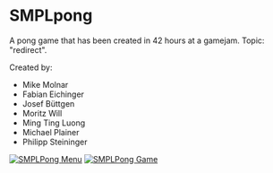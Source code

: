 # SMPLpong
A pong game that has been created in 42 hours at a gamejam. Topic: "redirect".

Created by:
- Mike Molnar
- Fabian Eichinger
- Josef Büttgen
- Moritz Will
- Ming Ting Luong
- Michael Plainer
- Philipp Steininger

[![SMPLPong Menu](https://i.gyazo.com/db3812e4775049c793158680f860b4ea.gif)](https://gyazo.com/db3812e4775049c793158680f860b4ea)
[![SMPLPong Game](https://i.gyazo.com/db4a0c114a48e6d640029ab51a8f6e67.png)](https://gyazo.com/db4a0c114a48e6d640029ab51a8f6e67)

